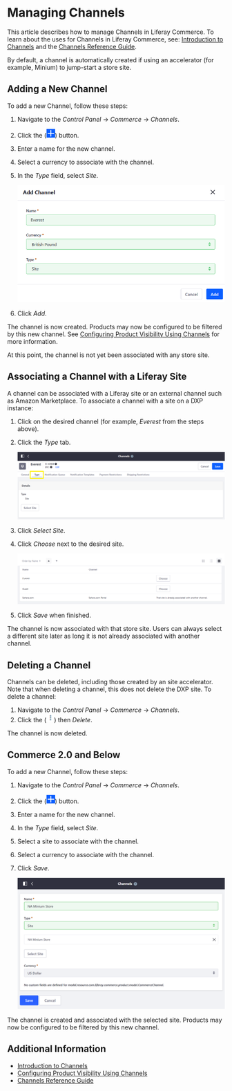 # Managing Channels

This article describes how to manage Channels in Liferay Commerce. To learn about the uses for Channels in Liferay Commerce, see: [Introduction to Channels](./introduction-to-channels.md) and the [Channels Reference Guide](./channels-reference-guide.md).

By default, a channel is automatically created if using an accelerator (for example, Minium) to jump-start a store site.

## Adding a New Channel

To add a new Channel, follow these steps:

1. Navigate to the _Control Panel_ → _Commerce_ → _Channels_.
1. Click the (![Add icon](../../../images/icon-add.png)) button.
1. Enter a name for the new channel.
1. Select a currency to associate with the channel.
1. In the _Type_ field, select _Site_.

    ![Adding a Channel](./managing-channels/images/02.png)

1. Click _Add_.

The channel is now created. Products may now be configured to be filtered by this new channel. See [Configuring Product Visibility Using Channels](./configuring-product-visibility-using-channels.md) for more information.

At this point, the channel is not yet been associated with any store site.

## Associating a Channel with a Liferay Site

A channel can be associated with a Liferay site or an external channel such as Amazon Marketplace. To associate a channel with a site on a DXP instance:

1. Click on the desired channel (for example, _Everest_ from the steps above).
1. Click the _Type_ tab.

    ![The Type tab is where users select a store site.](./managing-channels/images/03.png)

1. Click _Select Site_.
1. Click _Choose_ next to the desired site.

    ![Select the desired store site.](./managing-channels/images/04.png)

1. Click _Save_ when finished.

The channel is now associated with that store site. Users can always select a different site later as long it is not already associated with another channel.

## Deleting a Channel

Channels can be deleted, including those created by an site accelerator. Note that when deleting a channel, this does not delete the DXP site. To delete a channel:

1. Navigate to the _Control Panel_ → _Commerce_ → _Channels_.
1. Click the (![3-dot icon](../../../images/icon-actions.png)) then _Delete_.

The channel is now deleted.

## Commerce 2.0 and Below

To add a new Channel, follow these steps:

1. Navigate to the _Control Panel_ → _Commerce_ → _Channels_.
1. Click the (![Add icon](../../../images/icon-add.png)) button.
1. Enter a name for the new channel.
1. In the _Type_ field, select _Site_.
1. Select a site to associate with the channel.
1. Select a currency to associate with the channel.
1. Click _Save_.

    ![Adding a channel](./managing-channels/images/01.png)

The channel is created and associated with the selected site. Products may now be configured to be filtered by this new channel.

## Additional Information

* [Introduction to Channels](./introduction-to-channels.md)
* [Configuring Product Visibility Using Channels](./configuring-product-visibility-using-channels.md)
* [Channels Reference Guide](./channels-reference-guide.md)
